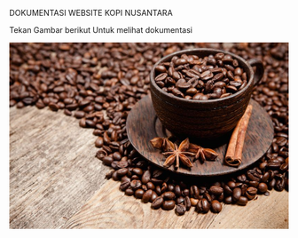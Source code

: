 DOKUMENTASI WEBSITE KOPI NUSANTARA

Tekan Gambar berikut Untuk melihat dokumentasi 

[![Alt teks](kopi.jpg)](https://youtu.be/hsdk_Fbqh-k?si=A6GRESyDFq7FW_Gh)
